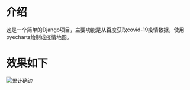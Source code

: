 # 介绍
这是一个简单的Django项目，主要功能是从百度获取covid-19疫情数据，使用pyecharts绘制成疫情地图。
# 效果如下
![累计确诊](../main/%E7%B4%AF%E8%AE%A1%E7%A1%AE%E8%AF%8A.png)
